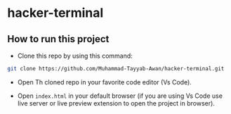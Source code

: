 # hacker-terminal

## How to run this project

- Clone this repo by using this command:

```bash
git clone https://github.com/Muhammad-Tayyab-Awan/hacker-terminal.git
```

- Open Th cloned repo in your favorite code editor (Vs Code).

- Open `index.html` in your default browser (if you are using Vs Code use live server or live preview extension to open the project in browser).
